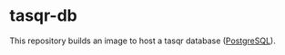 # tasqr-db

This repository builds an image to host a tasqr database ([PostgreSQL](https://www.postgresql.org/)).